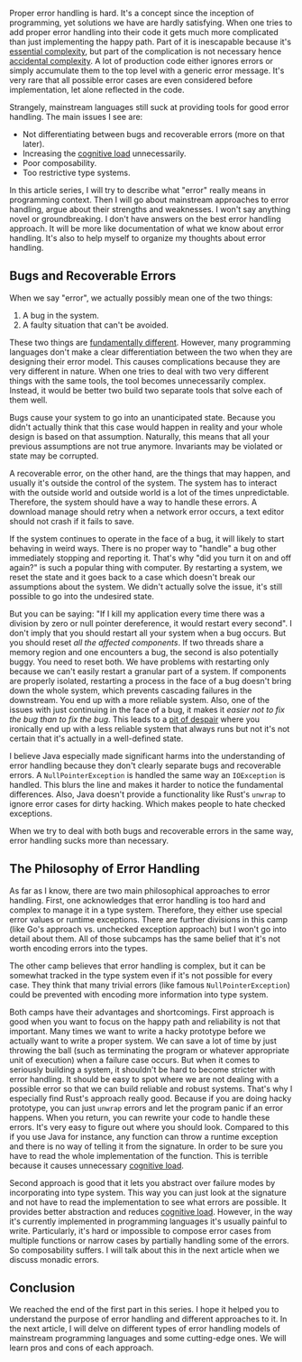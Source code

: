 
Proper error handling is hard. It's a concept since the inception of programming, yet solutions we have are hardly satisfying. When one tries to add proper error handling into their code it gets much more complicated than just implementing the happy path. Part of it is inescapable because it's [essential complexity](https://en.wikipedia.org/wiki/No_Silver_Bullet), but part of the complication is not necessary hence [accidental complexity](https://en.wikipedia.org/wiki/No_Silver_Bullet). A lot of production code either ignores errors or simply accumulate them to the top level with a generic error message. It's very rare that all possible error cases are even considered before implementation, let alone reflected in the code.

Strangely, mainstream languages still suck at providing tools for good error handling. The main issues I see are: 

- Not differentiating between bugs and recoverable errors (more on that later).
- Increasing the [cognitive load](https://minds.md/zakirullin/cognitive) unnecessarily.
- Poor composability.
- Too restrictive type systems.

In this article series, I will try to describe what "error" really means in programming context. Then I will go about mainstream approaches to error handling, argue about their strengths and weaknesses. I won't say anything novel or groundbreaking. I don't have answers on the best error handling approach. It will be more like documentation of what we know about error handling. It's also to help myself to organize my thoughts about error handling.

## Bugs and Recoverable Errors

When we say "error", we actually possibly mean one of the two things:

1. A bug in the system.
2. A faulty situation that can't be avoided.

These two things are [fundamentally different](https://joeduffyblog.com/2016/02/07/the-error-model/#bugs-arent-recoverable-errors). However, many programming languages don't make a clear differentiation between the two when they are designing their error model. This causes complications because they are very different in nature. When one tries to deal with two very different things with the same tools, the tool becomes unnecessarily complex. Instead, it would be better two build two separate tools that solve each of them well.

Bugs cause your system to go into an unanticipated state. Because you didn't actually think that this case would happen in reality and your whole design is based on that assumption. Naturally, this means that all your previous assumptions are not true anymore. Invariants may be violated or state may be corrupted. 

A recoverable error, on the other hand, are the things that may happen, and usually it's outside the control of the system. The system has to interact with the outside world and outside world is a lot of the times unpredictable. Therefore, the system should have a way to handle these errors. A download manage should retry when a network error occurs, a text editor should not crash if it  fails to save.

If the system continues to operate in the face of a bug, it will likely to start behaving in weird ways. There is no proper way to "handle" a bug other immediately stopping and reporting it. That's why "did you turn it on and off again?" is such a popular thing with computer. By restarting a system, we reset the state and it goes back to a case which doesn't break our assumptions about the system. We didn't actually solve the issue, it's still possible to go into the undesired state.

But you can be saying: "If I kill my application every time there was a division by zero or null pointer dereference, it would restart every second". I don't imply that you should restart all your system when a bug occurs. But you should reset _all the affected components_. If two threads share a memory region and one encounters a bug, the second is also potentially buggy. You need to reset both. We have problems with restarting only because we can't easily restart a granular part of a system. If components are properly isolated, restarting a process in the face of a bug doesn't bring down the whole system, which prevents cascading failures in the downstream. You end up with a more reliable system. Also, one of the issues with just continuing in the face of a bug, it makes it _easier not to fix the bug than to fix the bug_. This leads to a [pit of despair](https://blog.codinghorror.com/falling-into-the-pit-of-success/) where you ironically end up with a less reliable system that always runs but not it's not certain that it's actually in a well-defined state. 

I believe Java especially made significant harms into the understanding of error handling because they don't clearly separate bugs and recoverable errors. A `NullPointerException` is handled the same way an `IOException` is handled. This blurs the line and makes it harder to notice the fundamental differences. Also, Java doesn't provide a functionality like Rust's `unwrap` to ignore error cases for dirty hacking. Which makes people to hate checked exceptions.

When we try to deal with both bugs and recoverable errors in the same way, error handling sucks more than necessary.

## The Philosophy of Error Handling

As far as I know, there are two main philosophical approaches to error handling. First, one acknowledges that error handling is too hard and complex to manage it in a type system. Therefore, they either use special error values or runtime exceptions. There are further divisions in this camp (like Go's approach vs. unchecked exception approach) but I won't go into detail about them. All of those subcamps has the same belief that it's not worth encoding errors into the types.

The other camp believes that error handling is complex, but it can be somewhat tracked in the type system even if it's not possible for every case. They think that many trivial errors (like famous `NullPointerException`) could be prevented with encoding more information into type system.

Both camps have their advantages and shortcomings. First approach is good when you want to focus on the happy path and reliability is not that important. Many times we want to write a hacky prototype before we actually want to write a proper system. We can save a lot of time by just throwing the ball (such as terminating the program or whatever appropriate unit of execution) when a failure case occurs. But when it comes to seriously building a system, it shouldn't be hard to become stricter with error handling. It should be easy to spot where we are not dealing with a possible error so that we can build reliable and robust systems. That's why I especially find Rust's approach really good. Because if you are doing hacky prototype, you can just `unwrap` errors and let the program panic if an error happens. When you return, you can rewrite your code to handle these errors. It's very easy to figure out where you should look. Compared to this if you use Java for instance, any function can throw a runtime exception and there is no way of telling it from the signature. In order to be sure you have to read the whole implementation of the function. This is terrible because it causes unnecessary [cognitive load](https://minds.md/zakirullin/cognitive).

Second approach is good that it lets you abstract over failure modes by incorporating into type system. This way you can just look at the signature and not have to read the implementation to see what errors are possible. It provides better abstraction and reduces [cognitive load](https://minds.md/zakirullin/cognitive). However, in the way it's currently implemented in programming languages it's usually painful to write. Particularly, it's hard or impossible to compose error cases from multiple functions or narrow cases by partially handling some of the errors. So composability suffers. I will talk about this in the next article when we discuss monadic errors.

## Conclusion

We reached the end of the first part in this series. I hope it helped you to understand the purpose of error handling and different approaches to it. In the next article, I will delve on different types of error handling models of mainstream programming languages and some cutting-edge ones. We will learn pros and cons of each approach.
